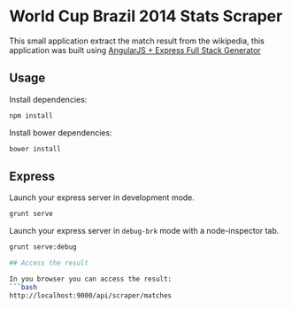 # World Cup Brazil 2014 Stats Scraper

This small application extract the match result from the wikipedia, this application was built using [AngularJS + Express Full Stack Generator][1]

## Usage

Install dependencies:
```bash
npm install
```

Install bower dependencies:
```bash
bower install
```

## Express

Launch your express server in development mode.
```bash
grunt serve
```

Launch your express server in `debug-brk` mode with a node-inspector tab.
```bash
grunt serve:debug

## Access the result

In you browser you can access the result:
```bash
http://localhost:9000/api/scraper/matches
```

[1]: https://github.com/DaftMonk/generator-angular-fullstack